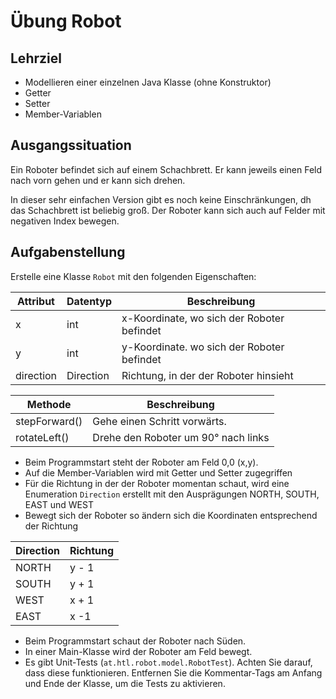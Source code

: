 # Übung Robot

## Lehrziel

- Modellieren einer einzelnen Java Klasse (ohne Konstruktor)
- Getter
- Setter
- Member-Variablen

## Ausgangssituation

Ein Roboter befindet sich auf einem Schachbrett. Er kann jeweils einen Feld nach vorn gehen und er kann sich drehen.

In dieser sehr einfachen Version gibt es noch keine Einschränkungen, dh das Schachbrett ist beliebig groß. Der Roboter kann sich auch auf Felder mit negativen Index bewegen.


## Aufgabenstellung

Erstelle eine Klasse `Robot` mit den folgenden Eigenschaften:

Attribut | Datentyp | Beschreibung
--- | --- | ---
x | int | x-Koordinate, wo sich der Roboter befindet
y | int | y-Koordinate. wo sich der Roboter befindet
direction | Direction | Richtung, in der der Roboter hinsieht

Methode | Beschreibung
--- | ---
stepForward() | Gehe einen Schritt vorwärts.
rotateLeft() | Drehe den Roboter um 90° nach links

- Beim Programmstart steht der Roboter am Feld 0,0 (x,y). 
- Auf die Member-Variablen wird mit Getter und Setter zugegriffen
- Für die Richtung in der der Roboter momentan schaut, wird eine Enumeration `Direction` erstellt mit den Ausprägungen NORTH, SOUTH, EAST und WEST
- Bewegt sich der Roboter so ändern sich die Koordinaten entsprechend der Richtung

 Direction | Richtung
 --- | ---
 NORTH | y - 1
 SOUTH | y + 1
 WEST |  x + 1
 EAST | x -1 

- Beim Programmstart schaut der Roboter nach Süden.
- In einer Main-Klasse wird der Roboter am Feld bewegt.
- Es gibt Unit-Tests (`at.htl.robot.model.RobotTest`). Achten Sie darauf, dass diese funktionieren. Entfernen Sie die Kommentar-Tags am Anfang und Ende der Klasse, um die Tests zu aktivieren.